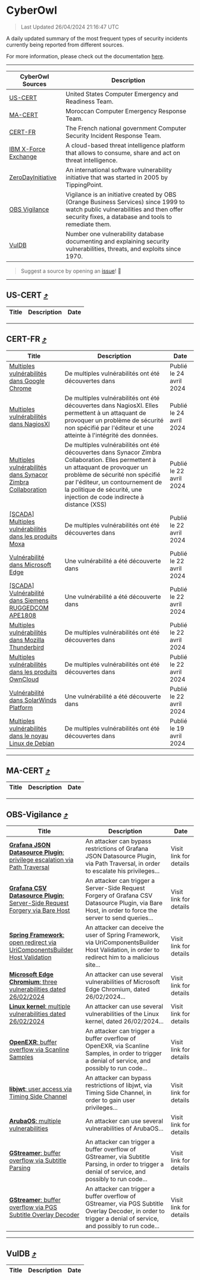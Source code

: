 
 <div id='top'></div>

# CyberOwl

 > Last Updated 26/04/2024 21:16:47 UTC
 
 A daily updated summary of the most frequent types of security incidents currently being reported from different sources.
 
 For more information, please check out the documentation [here](./docs/README.md).
 
 ---
 |CyberOwl Sources|Description|
 |---|---|
 |[US-CERT](#us-cert-arrow_heading_up)|United States Computer Emergency and Readiness Team.|
 |[MA-CERT](#ma-cert-arrow_heading_up)|Moroccan Computer Emergency Response Team.|
 |[CERT-FR](#cert-fr-arrow_heading_up)|The French national government Computer Security Incident Response Team.|
 |[IBM X-Force Exchange](#ibmcloud-arrow_heading_up)|A cloud-based threat intelligence platform that allows to consume, share and act on threat intelligence.|
 |[ZeroDayInitiative](#zerodayinitiative-arrow_heading_up)|An international software vulnerability initiative that was started in 2005 by TippingPoint.|
 |[OBS Vigilance](#obs-vigilance-arrow_heading_up)|Vigilance is an initiative created by OBS (Orange Business Services) since 1999 to watch public vulnerabilities and then offer security fixes, a database and tools to remediate them.|
 |[VulDB](#vuldb-arrow_heading_up)|Number one vulnerability database documenting and explaining security vulnerabilities, threats, and exploits since 1970.|
 
 > Suggest a source by opening an [issue](https://github.com/karimhabush/cyberowl/issues)! :raised_hands:
 ---

## US-CERT [:arrow_heading_up:](#cyberowl)

 |Title|Description|Date|
 |---|---|---|
 
 ---

## CERT-FR [:arrow_heading_up:](#cyberowl)

 |Title|Description|Date|
 |---|---|---|
 |[Multiples vulnérabilités dans Google Chrome](https://www.cert.ssi.gouv.fr/avis/CERTFR-2024-AVI-0343/)|De multiples vulnérabilités ont été découvertes dans |Publié le 24 avril 2024|
 |[Multiples vulnérabilités dans NagiosXI](https://www.cert.ssi.gouv.fr/avis/CERTFR-2024-AVI-0342/)|De multiples vulnérabilités ont été découvertes dans NagiosXI. Elles permettent à un attaquant de provoquer un problème de sécurité non spécifié par l'éditeur et une atteinte à l'intégrité des données.|Publié le 24 avril 2024|
 |[Multiples vulnérabilités dans Synacor Zimbra Collaboration](https://www.cert.ssi.gouv.fr/avis/CERTFR-2024-AVI-0341/)|De multiples vulnérabilités ont été découvertes dans Synacor Zimbra Collaboration. Elles permettent à un attaquant de provoquer un problème de sécurité non spécifié par l'éditeur, un contournement de la politique de sécurité, une injection de code indirecte à distance (XSS)|Publié le 22 avril 2024|
 |[[SCADA] Multiples vulnérabilités dans les produits Moxa](https://www.cert.ssi.gouv.fr/avis/CERTFR-2024-AVI-0340/)|De multiples vulnérabilités ont été découvertes dans |Publié le 22 avril 2024|
 |[Vulnérabilité dans Microsoft Edge](https://www.cert.ssi.gouv.fr/avis/CERTFR-2024-AVI-0339/)|Une vulnérabilité a été découverte dans |Publié le 22 avril 2024|
 |[[SCADA] Vulnérabilité dans Siemens RUGGEDCOM APE1808](https://www.cert.ssi.gouv.fr/avis/CERTFR-2024-AVI-0338/)|Une vulnérabilité a été découverte dans |Publié le 22 avril 2024|
 |[Multiples vulnérabilités dans Mozilla Thunderbird](https://www.cert.ssi.gouv.fr/avis/CERTFR-2024-AVI-0337/)|De multiples vulnérabilités ont été découvertes dans|Publié le 22 avril 2024|
 |[Multiples vulnérabilités dans les produits OwnCloud](https://www.cert.ssi.gouv.fr/avis/CERTFR-2024-AVI-0336/)|De multiples vulnérabilités ont été découvertes dans |Publié le 22 avril 2024|
 |[Vulnérabilité dans SolarWinds Platform](https://www.cert.ssi.gouv.fr/avis/CERTFR-2024-AVI-0335/)|Une vulnérabilité a été découverte dans |Publié le 22 avril 2024|
 |[Multiples vulnérabilités dans le noyau Linux de Debian](https://www.cert.ssi.gouv.fr/avis/CERTFR-2024-AVI-0334/)|De multiples vulnérabilités ont été découvertes dans |Publié le 19 avril 2024|
 
 ---

## MA-CERT [:arrow_heading_up:](#cyberowl)

 |Title|Description|Date|
 |---|---|---|
 
 ---

## OBS-Vigilance [:arrow_heading_up:](#cyberowl)

 |Title|Description|Date|
 |---|---|---|
 |[<a href="https://vigilance.fr/vulnerability/Grafana-JSON-Datasource-Plugin-privilege-escalation-via-Path-Traversal-43639" class="noirorange"><b>Grafana JSON Datasource Plugin</b>: privilege escalation via Path Traversal</a>](https://vigilance.fr/vulnerability/Grafana-JSON-Datasource-Plugin-privilege-escalation-via-Path-Traversal-43639)|An attacker can bypass restrictions of Grafana JSON Datasource Plugin, via Path Traversal, in order to escalate his privileges...|Visit link for details|
 |[<a href="https://vigilance.fr/vulnerability/Grafana-CSV-Datasource-Plugin-Server-Side-Request-Forgery-via-Bare-Host-43638" class="noirorange"><b>Grafana CSV Datasource Plugin</b>: Server-Side Request Forgery via Bare Host</a>](https://vigilance.fr/vulnerability/Grafana-CSV-Datasource-Plugin-Server-Side-Request-Forgery-via-Bare-Host-43638)|An attacker can trigger a Server-Side Request Forgery of Grafana CSV Datasource Plugin, via Bare Host, in order to force the server to send queries...|Visit link for details|
 |[<a href="https://vigilance.fr/vulnerability/Spring-Framework-open-redirect-via-UriComponentsBuilder-Host-Validation-44053" class="noirorange"><b>Spring Framework</b>: open redirect via UriComponentsBuilder Host Validation</a>](https://vigilance.fr/vulnerability/Spring-Framework-open-redirect-via-UriComponentsBuilder-Host-Validation-44053)|An attacker can deceive the user of Spring Framework, via UriComponentsBuilder Host Validation, in order to redirect him to a malicious site...|Visit link for details|
 |[<a href="https://vigilance.fr/vulnerability/Microsoft-Edge-Chromium-three-vulnerabilities-dated-26-02-2024-43636" class="noirorange"><b>Microsoft Edge Chromium</b>: three vulnerabilities dated 26/02/2024</a>](https://vigilance.fr/vulnerability/Microsoft-Edge-Chromium-three-vulnerabilities-dated-26-02-2024-43636)|An attacker can use several vulnerabilities of Microsoft Edge Chromium, dated 26/02/2024...|Visit link for details|
 |[<a href="https://vigilance.fr/vulnerability/Linux-kernel-multiple-vulnerabilities-dated-26-02-2024-43635" class="noirorange"><b>Linux kernel</b>: multiple vulnerabilities dated 26/02/2024</a>](https://vigilance.fr/vulnerability/Linux-kernel-multiple-vulnerabilities-dated-26-02-2024-43635)|An attacker can use several vulnerabilities of the Linux kernel, dated 26/02/2024...|Visit link for details|
 |[<a href="https://vigilance.fr/vulnerability/OpenEXR-buffer-overflow-via-Scanline-Samples-43633" class="noirorange"><b>OpenEXR</b>: buffer overflow via Scanline Samples</a>](https://vigilance.fr/vulnerability/OpenEXR-buffer-overflow-via-Scanline-Samples-43633)|An attacker can trigger a buffer overflow of OpenEXR, via Scanline Samples, in order to trigger a denial of service, and possibly to run code...|Visit link for details|
 |[<a href="https://vigilance.fr/vulnerability/libjwt-user-access-via-Timing-Side-Channel-43634" class="noirorange"><b>libjwt</b>: user access via Timing Side Channel</a>](https://vigilance.fr/vulnerability/libjwt-user-access-via-Timing-Side-Channel-43634)|An attacker can bypass restrictions of libjwt, via Timing Side Channel, in order to gain user privileges...|Visit link for details|
 |[<a href="https://vigilance.fr/vulnerability/ArubaOS-multiple-vulnerabilities-41854" class="noirorange"><b>ArubaOS</b>: multiple vulnerabilities</a>](https://vigilance.fr/vulnerability/ArubaOS-multiple-vulnerabilities-41854)|An attacker can use several vulnerabilities of ArubaOS...|Visit link for details|
 |[<a href="https://vigilance.fr/vulnerability/GStreamer-buffer-overflow-via-Subtitle-Parsing-41850" class="noirorange"><b>GStreamer</b>: buffer overflow via Subtitle Parsing</a>](https://vigilance.fr/vulnerability/GStreamer-buffer-overflow-via-Subtitle-Parsing-41850)|An attacker can trigger a buffer overflow of GStreamer, via Subtitle Parsing, in order to trigger a denial of service, and possibly to run code...|Visit link for details|
 |[<a href="https://vigilance.fr/vulnerability/GStreamer-buffer-overflow-via-PGS-Subtitle-Overlay-Decoder-41849" class="noirorange"><b>GStreamer</b>: buffer overflow via PGS Subtitle Overlay Decoder</a>](https://vigilance.fr/vulnerability/GStreamer-buffer-overflow-via-PGS-Subtitle-Overlay-Decoder-41849)|An attacker can trigger a buffer overflow of GStreamer, via PGS Subtitle Overlay Decoder, in order to trigger a denial of service, and possibly to run code...|Visit link for details|
 
 ---

## VulDB [:arrow_heading_up:](#cyberowl)

 |Title|Description|Date|
 |---|---|---|
 